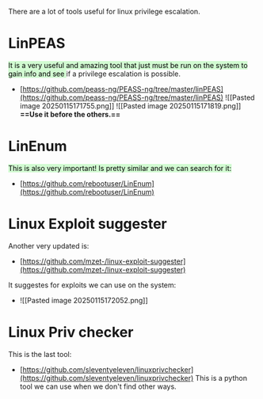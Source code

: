 There are a lot of tools useful for linux privilege escalation.

# LinPEAS
<mark style="background: #BBFABBA6;">It is a very useful and amazing tool that just must be run on the system to gain info and see </mark>if a privilege escalation is possible.
- [https://github.com/peass-ng/PEASS-ng/tree/master/linPEAS](https://github.com/peass-ng/PEASS-ng/tree/master/linPEAS)
![[Pasted image 20250115171755.png]]
![[Pasted image 20250115171819.png]]
**==Use it before the others.==**


# LinEnum

<mark style="background: #BBFABBA6;">This is also very important!
Is pretty similar and we can search for it:</mark>
- [https://github.com/rebootuser/LinEnum](https://github.com/rebootuser/LinEnum)

# Linux Exploit suggester
Another very updated is:
- [https://github.com/mzet-/linux-exploit-suggester](https://github.com/mzet-/linux-exploit-suggester)

It suggestes for exploits we can use on the system:
- ![[Pasted image 20250115172052.png]]


# Linux Priv checker
This is the last tool:
- [https://github.com/sleventyeleven/linuxprivchecker](https://github.com/sleventyeleven/linuxprivchecker)
This is a python tool we can use when we don't find other ways.

